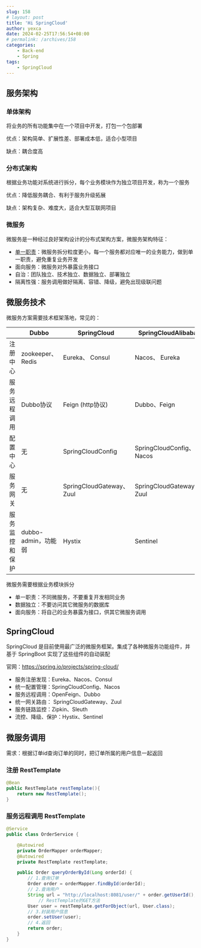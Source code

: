 ```yaml
---
slug: 158
# layout: post
title: 'Hi SpringCloud'
author: yexca
date: 2024-02-25T17:56:54+08:00
# permalink: /archives/158
categories:
    - Back-end
    - Spring
tags:
    - SpringCloud
--- 
```


## 服务架构

### 单体架构

将业务的所有功能集中在一个项目中开发，打包一个包部署

优点：架构简单、扩展性差、部署成本低，适合小型项目

缺点：耦合度高

### 分布式架构

根据业务功能对系统进行拆分，每个业务模块作为独立项目开发，称为一个服务

优点：降低服务耦合、有利于服务升级拓展

缺点：架构复杂、难度大，适合大型互联网项目

### 微服务

微服务是一种经过良好架构设计的分布式架构方案，微服务架构特征：

* [单一职责](https://blog.yexca.net/archives/93#%E9%9D%A2%E5%90%91%E5%AF%B9%E8%B1%A1%E8%AE%BE%E8%AE%A1%E5%8E%9F%E5%88%99)：微服务拆分粒度更小，每一个服务都对应唯一的业务能力，做到单一职责，避免重复业务开发
* 面向服务：微服务对外暴露业务接口
* 自治：团队独立、技术独立、数据独立、部署独立
* 隔离性强：服务调用做好隔离、容错、降级，避免出现级联问题

## 微服务技术

微服务方案需要技术框架落地，常见的：

|                | Dubbo               | SpringCloud               | SpringCloudAlibaba        |
| -------------- | ------------------- | ------------------------- | ------------------------- |
| 注册中心       | zookeeper、 Redis   | Eureka、 Consul           | Nacos、 Eureka            |
| 服务远程调用   | Dubbo协议           | Feign (http协议)          | Dubbo、Feign              |
| 配置中心       | 无                  | SpringCloudConfig         | SpringCloudConfig、 Nacos |
| 服务网关       | 无                  | SpringCloudGateway、 Zuul | SpringCloudGateway、 Zuul |
| 服务监控和保护 | dubbo-admin，功能弱 | Hystix                    | Sentinel                  |

微服务需要根据业务模块拆分

* 单一职责：不同微服务，不要重复开发相同业务
* 数据独立：不要访问其它微服务的数据库
* 面向服务：将自己的业务暴露为接口，供其它微服务调用

## SpringCloud

SpringCloud 是目前使用最广泛的微服务框架。集成了各种微服务功能组件，并基于 SpringBoot 实现了这些组件的自动装配

官网：<https://spring.io/projects/spring-cloud/>

* 服务注册发现：Eureka、Nacos、Consul
* 统一配置管理：SpringCloudConfig、Nacos
* 服务远程调用：OpenFeign、Dubbo
* 统一网关路由： SpringCloudGateway、Zuul
* 服务链路监控：Zipkin、Sleuth
* 流控、降级、保护：Hystix、Sentinel

## 微服务调用

需求：根据订单id查询订单的同时，把订单所属的用户信息一起返回

### 注册 RestTemplate

```java
@Bean
public RestTemplate restTemplate(){
    return new RestTemplate();
}
```

### 服务远程调用 RestTemplate

```java
@Service
public class OrderService {

    @Autowired
    private OrderMapper orderMapper;
    @Autowired
    private RestTemplate restTemplate;

    public Order queryOrderById(Long orderId) {
        // 1.查询订单
        Order order = orderMapper.findById(orderId);
        // 2.查询用户
        String url = "http://localhost:8081/user/" + order.getUserId();
        	// RestTemplate的GET方法
        User user = restTemplate.getForObject(url, User.class);
        // 3.封装用户信息
        order.setUser(user);
        // 4.返回
        return order;
    }
}
```